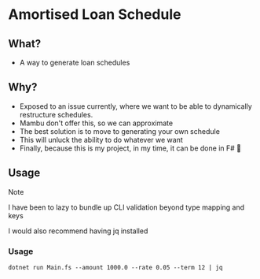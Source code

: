 # Amortised Loan Schedule

## What?

* A way to generate loan schedules

## Why?

* Exposed to an issue currently, where we want to be able to dynamically restructure schedules.
* Mambu don't offer this, so we can approximate
* The best solution is to move to generating your own schedule
* This will unluck the ability to do whatever we want
* Finally, because this is my project, in my time, it can be done in F# 🫶

## Usage

> [!NOTE]
> I have been to lazy to bundle up CLI validation beyond type mapping and keys
>
> I would also recommend having jq installed

### Usage

```shell
dotnet run Main.fs --amount 1000.0 --rate 0.05 --term 12 | jq
```
